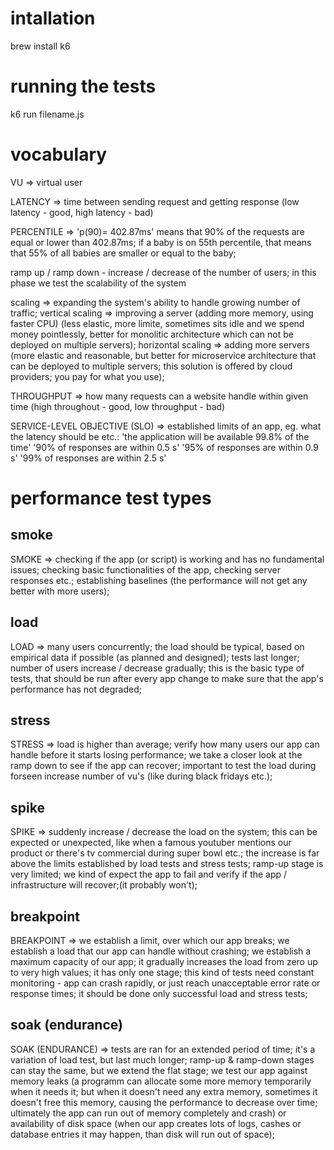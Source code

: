 # intallation

brew install k6

# running the tests

k6 run filename.js

# vocabulary

VU => virtual user

LATENCY => time between sending request and getting response (low latency - good, high latency - bad)

PERCENTILE => 'p(90)= 402.87ms' means that 90% of the requests are equal or lower than 402.87ms; if a baby is on 55th percentile, that means that 55% of all babies are smaller or equal to the baby;

ramp up / ramp down - increase / decrease of the number of users; in this phase we test the scalability of the system

scaling => expanding the system's ability to handle growing number of traffic;
vertical scaling => improving a server (adding more memory, using faster CPU) (less elastic, more limite, sometimes sits idle and we spend money pointlessly, better for monolitic architecture which can not be deployed on multiple servers);
horizontal scaling => adding more servers (more elastic and reasonable, but better for microservice architecture that can be deployed to multiple servers; this solution is offered by cloud providers; you pay for what you use);

THROUGHPUT => how many requests can a website handle within given time (high throughout - good, low throughput - bad)

SERVICE-LEVEL OBJECTIVE (SLO) => established limits of an app, eg. what the latency should be etc.:
'the application will be available 99.8% of the time'
'90% of responses are within 0.5 s'
'95% of responses are within 0.9 s'
'99% of responses are within 2.5 s'

# performance test types

## smoke

SMOKE => checking if the app (or script) is working and has no fundamental issues; checking basic functionalities of the app, checking server responses etc.; establishing baselines (the performance will not get any better with more users);

## load

LOAD => many users concurrently; the load should be typical, based on empirical data if possible (as planned and designed); tests last longer; number of users increase / decrease gradually; this is the basic type of tests, that should be run after every app change to make sure that the app's performance has not degraded;

## stress

STRESS => load is higher than average; verify how many users our app can handle before it starts losing performance; we take a closer look at the ramp down to see if the app can recover; important to test the load during forseen increase number of vu's (like during black fridays etc.);

## spike

SPIKE => suddenly increase / decrease the load on the system; this can be expected or unexpected, like when a famous youtuber mentions our product or there's tv commercial during super bowl etc.; the increase is far above the limits established by load tests and stress tests; ramp-up stage is very limited; we kind of expect the app to fail and verify if the app / infrastructure will recover;(it probably won't);

## breakpoint

BREAKPOINT => we establish a limit, over which our app breaks; we establish a load that our app can handle without crashing; we establish a maximum capacity of our app; it gradually increases the load from zero up to very high values; it has only one stage; this kind of tests need constant monitoring - app can crash rapidly, or just reach unacceptable error rate or response times; it should be done only successful load and stress tests;

## soak (endurance)

SOAK (ENDURANCE) => tests are ran for an extended period of time; it's a variation of load test, but last much longer; ramp-up & ramp-down stages can stay the same, but we extend the flat stage; we test our app against memory leaks (a programm can allocate some more memory temporarily when it needs it; but when it doesn't need any extra memory, sometimes it doesn't free this memory, causing the performance to decrease over time; ultimately the app can run out of memory completely and crash) or availability of disk space (when our app creates lots of logs, cashes or database entries it may happen, than disk will run out of space);
